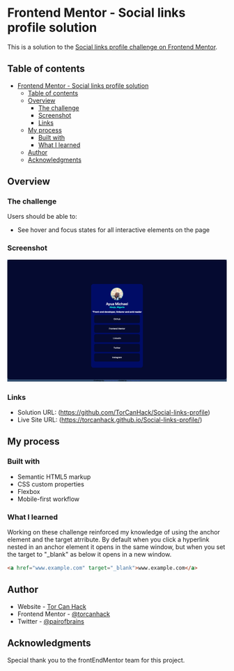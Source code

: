 # Frontend Mentor - Social links profile solution

This is a solution to the [Social links profile challenge on Frontend Mentor](https://www.frontendmentor.io/challenges/social-links-profile-UG32l9m6dQ). 

## Table of contents

- [Frontend Mentor - Social links profile solution](#frontend-mentor---social-links-profile-solution)
  - [Table of contents](#table-of-contents)
  - [Overview](#overview)
    - [The challenge](#the-challenge)
    - [Screenshot](#screenshot)
    - [Links](#links)
  - [My process](#my-process)
    - [Built with](#built-with)
    - [What I learned](#what-i-learned)
  - [Author](#author)
  - [Acknowledgments](#acknowledgments)

## Overview

### The challenge

Users should be able to:

- See hover and focus states for all interactive elements on the page

### Screenshot

![Screenshot](https://github.com/TorCanHack/Social-links-profile/blob/main/Screenshot%202024-01-26%20at%2002-05-57%20Frontend%20Mentor%20Social%20links%20profile.png)



### Links

- Solution URL: (https://github.com/TorCanHack/Social-links-profile)
- Live Site URL: (https://torcanhack.github.io/Social-links-profile/)

## My process

### Built with

- Semantic HTML5 markup
- CSS custom properties
- Flexbox
- Mobile-first workflow

### What I learned

Working on these challenge reinforced my knowledge of using the anchor element and the target atrribute. By default when you click a hyperlink nested in an anchor element it opens in the same window, but when you set the target to "_blank" as below it opens in a new window.
```` html
<a href="www.example.com" target="_blank">www.example.com</a>
```` 

## Author

- Website - [Tor Can Hack](https://www.torcanhack.hashnode.dev)
- Frontend Mentor - [@torcanhack](https://www.frontendmentor.io/profile/torcanhack)
- Twitter - [@pairofbrains](https://www.twitter.com/pairofbrains)

## Acknowledgments

Special thank you to the frontEndMentor team for this project.

